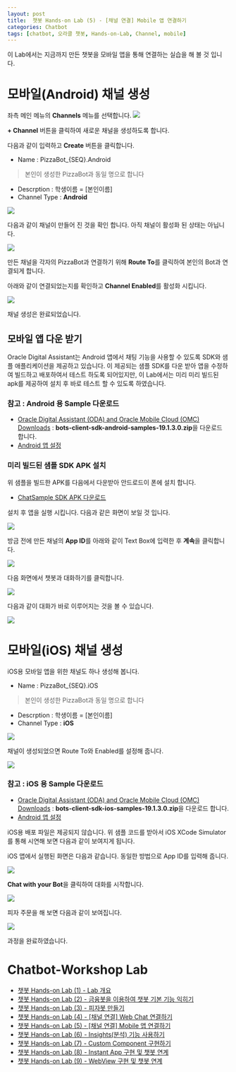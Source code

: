 ```yaml
---
layout: post
title:  챗봇 Hands-on Lab (5) - [채널 연결] Mobile 앱 연결하기
categories: Chatbot
tags: [chatbot, 오라클 챗봇, Hands-on-Lab, Channel, mobile]
---
```


이 Lab에서는 지금까지 만든 챗봇을 모바일 앱을 통해 연결하는 실습을 해 볼 것 입니다.


# 모바일(Android) 채널 생성
좌측 메인 메뉴의 **Channels** 메뉴를 선택합니다.
![](/assets/images/chatbot_lecture/channel/01_channel_settings.png)

 **+ Channel** 버튼을 클릭하여 새로운 채널을 생성하도록 합니다. 

다음과 같이 입력하고 **Create** 버튼을 클릭합니다.

* Name : PizzaBot_{SEQ}.Android 
> 본인이 생성한 PizzaBot과 동일 명으로 합니다 
* Descrption : 학생이름 = [본인이름]
* Channel Type : **Android**

![](/assets/images/chatbot_lecture/channel/07_android.png)

다음과 같이 채널이 만들어 진 것을 확인 합니다. 아직 채널이 활성화 된 상태는 아닙니다.

![](/assets/images/chatbot_lecture/channel/08_android_after_create.png)

만든 채널을 각자의 PizzaBot과 연결하기 위해 **Route To**를 클릭하여 본인의 Bot과 연결되게 합니다.

아래와 같이 연결되었는지를 확인하고 **Channel Enabled**를 활성화 시킵니다.

![](/assets/images/chatbot_lecture/channel/09_android_route.png)

채널 생성은 완료되었습니다.

## 모바일 앱 다운 받기
Oracle Digital Assistant는 Android 앱에서 채팅 기능을 사용할 수 있도록 SDK와 샘플 애플리케이션을 제공하고 있습니다.
이 제공되는 샘플 SDK를 다운 받아 앱을 수정하여 빌드하고 배포하여서 테스트 하도록 되어있지만, 이 Lab에서는 미리 미리 빌드된 apk를 제공하여 설치 후 바로 테스트 할 수 있도록 하였습니다. 

### 참고 : Android 용 Sample 다운로드
- [Oracle Digital Assistant (ODA) and Oracle Mobile Cloud (OMC) Downloads](https://www.oracle.com/technetwork/topics/cloud/downloads/amce-downloads-4478270.html) :  **bots-client-sdk-android-samples-19.1.3.0.zip**을 다운로드 합니다.
- [Android 앱 설정](https://docs.oracle.com/en/cloud/paas/digital-assistant/use-chatbot/channels-topic.html#GUID-4B97C781-6972-44B9-A7D3-9F2F57CE09B9)


### 미리 빌드된 샘플 SDK APK 설치 
위 샘플을 빌드한 APK를 다음에서 다운받아 안드로드이 폰에 설치 합니다. 

- [ChatSample SDK APK 다운로드](https://github.com/mee-nam-lee/chatbot_lecture/raw/master/labfiles/mobilechat/app-release.apk)

설치 후 앱을 실행 시킵니다. 다음과 같은 화면이 보일 것 입니다.

![](/assets/images/chatbot_lecture/channel/15_android_01.jpeg)

방금 전에 만든 채널의 **App ID**를 아래와 같이 Text Box에 입력한 후 **계속**을 클릭합니다.

![](/assets/images/chatbot_lecture/channel/16_android_appid.png)

다음 화면에서 챗봇과 대화하기를 클릭합니다.

![](/assets/images/chatbot_lecture/channel/17_android_before_chat.jpeg)

다음과 같이 대화가 바로 이루어지는 것을 볼 수 있습니다.

![](/assets/images/chatbot_lecture/channel/18_android_chat.jpeg)

# 모바일(iOS) 채널 생성

iOS용 모바일 앱을 위한 채널도 하나 생성해  봅니다.

* Name : PizzaBot_{SEQ}.iOS 
> 본인이 생성한 PizzaBot과 동일 명으로 합니다 
* Descrption : 학생이름 = [본인이름]
* Channel Type : **iOS**

![](/assets/images/chatbot_lecture/channel/10_ios_create.png)

채널이 생성되었으면 Route To와 Enabled를 설정해 줍니다.

![](/assets/images/chatbot_lecture/channel/11_ios_created.png)

### 참고 : iOS 용 Sample 다운로드
- [Oracle Digital Assistant (ODA) and Oracle Mobile Cloud (OMC) Downloads](https://www.oracle.com/technetwork/topics/cloud/downloads/amce-downloads-4478270.html) : **bots-client-sdk-ios-samples-19.1.3.0.zip**을 다운로드 합니다.
- [Android 앱 설정](https://docs.oracle.com/en/cloud/paas/digital-assistant/use-chatbot/channels-topic.html#GUID-4B97C781-6972-44B9-A7D3-9F2F57CE09B9)

iOS용 배포 파일은 제공되지 않습니다. 위 샘플 코드를 받아서 iOS XCode Simulator를 통해 시연해 보면 다음과 같이 보여지게 됩니다.

iOS 앱에서 실행된 화면은 다음과 같습니다. 동일한 방법으로 App ID를 입력해 줍니다.

![](/assets/images/chatbot_lecture/channel/12_ios_appid.png)

**Chat with your Bot**을 클릭하여 대화를 시작합니다.

![](/assets/images/chatbot_lecture/channel/13_ios_start_chat.png)

피자 주문을 해 보면 다음과 같이 보여집니다.

![](/assets/images/chatbot_lecture/channel/14_ios_chat_pizza.png)

과정을 완료하였습니다.

# Chatbot-Workshop Lab 
* [챗봇 Hands-on Lab (1) - Lab 개요](/chatbot/2019/챗봇-Hands-on-Lab_1/)
* [챗봇 Hands-on Lab (2) - 금융봇을 이용하여 챗봇 기본 기능 익히기](/chatbot/2019/챗봇-Hands-on-Lab_2/)
* [챗봇 Hands-on Lab (3) - 피자봇 만들기 ](/chatbot/2019/챗봇-Hands-on-Lab_3/)
* [챗봇 Hands-on Lab (4) - [채널 연결] Web Chat 연결하기](/chatbot/2019/챗봇-Hands-on-Lab_4/)
* [챗봇 Hands-on Lab (5) - [채널 연결] Mobile 앱 연결하기](/chatbot/2019/챗봇-Hands-on-Lab_5/)
* [챗봇 Hands-on Lab (6) - Insights(분석) 기능 사용하기](/chatbot/2019/챗봇-Hands-on-Lab_6/)
* [챗봇 Hands-on Lab (7) - Custom Component 구현하기](/chatbot/2019/챗봇-Hands-on-Lab_7/)
* [챗봇 Hands-on Lab (8) - Instant App 구현 및 챗봇 연계](/chatbot/2019/챗봇-Hands-on-Lab_8/)
* [챗봇 Hands-on Lab (9) - WebView 구현 및 챗봇 연계](/chatbot/2019/챗봇-Hands-on-Lab_9/)